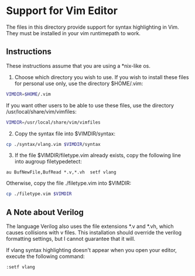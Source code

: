 # Support for Vim Editor
The files in this directory provide support for syntax highlighting in Vim.
They must be installed in your vim runtimepath to work.

## Instructions
These instructions assume that you are using a \*nix-like os.
1. Choose which directory you wish to use.
If you wish to install these files for personal use only, use the directory
$HOME/.vim:
```bash
VIMDIR=$HOME/.vim
```
If you want other users to be able to use these files, use the directory
/usr/local/share/vim/vimfiles:
```bash
VIMDIR=/usr/local/share/vim/vimfiles
```
2. Copy the syntax file into $VIMDIR/syntax:
```bash
cp ./syntax/vlang.vim $VIMDIR/syntax
```
3. If the file $VIMDIR/filetype.vim already exists, copy the following line
into augroup filetypedetect:
```vim
au BufNewFile,BufRead *.v,*.vh	setf vlang
```
Otherwise, copy the file ./filetype.vim into $VIMDIR:
```bash
cp ./filetype.vim $VIMDIR
```

## A Note about Verilog
The language Verilog also uses the file extensions \*.v and \*.vh, which causes
collisions with v files.
This installation should override the verilog formatting settings, but I cannot
guarantee that it will.

If vlang syntax highlighting doesn't appear when you open your editor, execute
the following command:
```vim
:setf vlang
```

